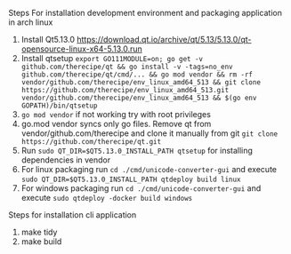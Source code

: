 Steps For installation development environment and packaging application in arch linux

1. Install Qt5.13.0 https://download.qt.io/archive/qt/5.13/5.13.0/qt-opensource-linux-x64-5.13.0.run
2. Install qtsetup ```export GO111MODULE=on; go get -v github.com/therecipe/qt && go install -v -tags=no_env github.com/therecipe/qt/cmd/... && go mod vendor && rm -rf vendor/github.com/therecipe/env_linux_amd64_513 && git clone https://github.com/therecipe/env_linux_amd64_513.git vendor/github.com/therecipe/env_linux_amd64_513 && $(go env GOPATH)/bin/qtsetup```
3. ```go mod vendor``` if not working try with root privileges
4. go.mod vendor syncs only go files. Remove qt from vendor/github.com/therecipe and clone it manually from git ```git clone https://github.com/therecipe/qt.git```
5. Run ```sudo QT_DIR=$QT5.13.0_INSTALL_PATH qtsetup``` for installing dependencies in vendor
6. For linux packaging run ```cd ./cmd/unicode-converter-gui``` and execute ```sudo QT_DIR=$QT5.13.0_INSTALL_PATH qtdeploy build linux```
7. For windows packaging run ```cd ./cmd/unicode-converter-gui``` and execute ```sudo qtdeploy -docker build windows```

Steps for installation cli application
1. make tidy
2. make build